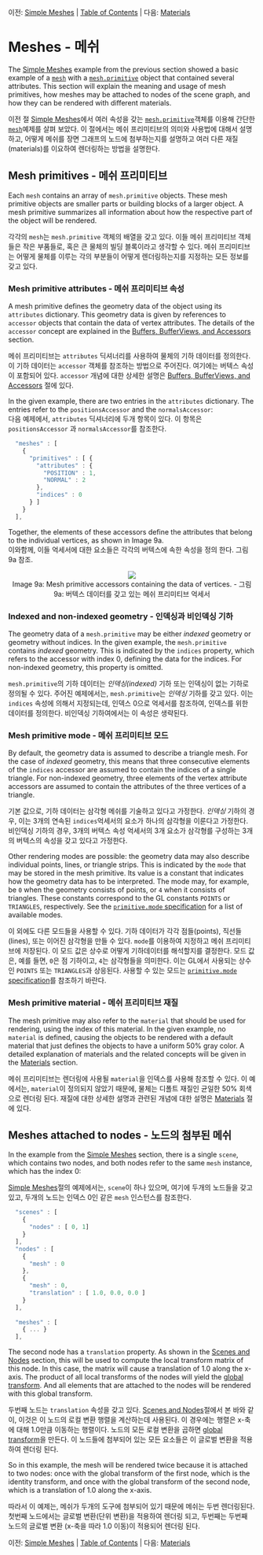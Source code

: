 이전: [Simple Meshes](gltfTutorial_008_SimpleMeshes.md) | [Table of Contents](README.md) | 다음: [Materials](gltfTutorial_010_Materials.md)

# Meshes - 메쉬

The [Simple Meshes](gltfTutorial_008_SimpleMeshes.md) example from the previous section showed a basic example of a [`mesh`](https://www.khronos.org/registry/glTF/specs/2.0/glTF-2.0.html#reference-mesh) with a [`mesh.primitive`](https://www.khronos.org/registry/glTF/specs/2.0/glTF-2.0.html#reference-mesh-primitive) object that contained several attributes. This section will explain the meaning and usage of mesh primitives, how meshes may be attached to nodes of the scene graph, and how they can be rendered with different materials.

이전 절 [Simple Meshes](gltfTutorial_008_SimpleMeshes.md)에서 여러 속성을 갖는 [`mesh.primitive`](https://www.khronos.org/registry/glTF/specs/2.0/glTF-2.0.html#reference-mesh-primitive)객체를 이용해 간단한  [`mesh`](https://www.khronos.org/registry/glTF/specs/2.0/glTF-2.0.html#reference-mesh)예제를 살펴 보았다. 이 절에서는 메쉬 프리미티브의 의미와 사용법에 대해서 설명하고, 어떻게 메쉬를 장면 그래프의 노드에 첨부하는지를 설명하고 여러 다른 재질(materials)를 이요하여 렌더링하는 방법을 설명한다. 

## Mesh primitives - 메쉬 프리미티브

Each `mesh` contains an array of `mesh.primitive` objects. These mesh primitive objects are smaller parts or building blocks of a larger object. A mesh primitive summarizes all information about how the respective part of the object will be rendered.

각각의 `mesh`는 `mesh.primitive` 객체의 배열을 갖고 있다. 이들 메쉬 프리미티브 객체들은 작은 부품들로, 혹은 큰 물체의 빌딩 블록이라고 생각할 수 있다. 메쉬 프리미티브는 어떻게 물체를 이루는 각의 부분들이 어떻게 렌더링하는지를 지정하는 모든 정보를 갖고 있다.  


### Mesh primitive attributes - 메쉬 프리미티브 속성

A mesh primitive defines the geometry data of the object using its `attributes` dictionary. This geometry data is given by references to `accessor` objects that contain the data of vertex attributes. The details of the `accessor` concept are explained in the [Buffers, BufferViews, and Accessors](gltfTutorial_005_BuffersBufferViewsAccessors.md) section.

메쉬 프리미티브는 `attributes` 딕셔너리를 사용하여 물체의 기하 데이터를 정의한다. 이 기하 데이터는 `accessor` 객체를 참조하는 방법으로 주어진다. 여기에는 버텍스 속성이 포함되어 있다. `accessor` 개념에 대한 상세한 설명은 [Buffers, BufferViews, and Accessors](gltfTutorial_005_BuffersBufferViewsAccessors.md) 절에 있다. 

In the given example, there are two entries in the `attributes` dictionary. The entries refer to the `positionsAccessor` and the `normalsAccessor`:    
다음 예제에서, `attributes` 딕셔너리에 두개 항목이 있다. 이 항목은 `positionsAccessor` 과 `normalsAccessor`를 참조한다. 

```javascript
  "meshes" : [
    {
      "primitives" : [ {
        "attributes" : {
          "POSITION" : 1,
          "NORMAL" : 2
        },
        "indices" : 0
      } ]
    }
  ],
```

Together, the elements of these accessors define the attributes that belong to the individual vertices, as shown in Image 9a.   
이와함께, 이들 억세서에 대한 요소들은 각각의 버텍스에 속한 속성을 정의 한다. 그림 9a 참조.


<p align="center">
<img src="images/meshPrimitiveAttributes.png" /><br>
<a name="meshPrimitiveAttributes-png"></a>Image 9a: Mesh primitive accessors containing the data of vertices. - 그림 9a: 버텍스 데이터를 갖고 있는 메쉬 프리미티브 억세서 
</p>


### Indexed and non-indexed geometry - 인덱싱과 비인덱싱 기하

The geometry data of a `mesh.primitive` may be either *indexed* geometry or geometry without indices. In the given example, the `mesh.primitive` contains *indexed* geometry. This is indicated by the `indices` property, which refers to the accessor with index 0, defining the data for the indices. For non-indexed geometry, this property is omitted.

`mesh.primitive`의 기하 데이터는 *인덱싱(indexed)* 기하 또는 인덱싱이 없는 기하로 정의될 수 있다. 주어진 예제에서는, `mesh.primitive`는 *인덱싱* 기하를 갖고 있다. 이는 `indices` 속성에 의해서 지정되는데, 인덱스 0으로 억세서를 참조하여, 인덱스를 위한 데이터를 정의한다. 비인덱싱 기하여에서는 이 속성은 생략된다. 


### Mesh primitive mode - 메쉬 프리미티브 모드

By default, the geometry data is assumed to describe a triangle mesh. For the case of *indexed* geometry, this means that three consecutive elements of the `indices` accessor are assumed to contain the indices of a single triangle. For non-indexed geometry, three elements of the vertex attribute accessors are assumed to contain the attributes of the three vertices of a triangle.

기본 값으로, 기하 데이터는 삼각형 메쉬를 기술하고 있다고 가정한다. *인덱싱* 기하의 경우, 이는 3개의 연속된 `indices`억세서의 요소가 하나의 삼각형을 이룬다고 가정한다. 비인덱싱 기하의 경우, 3개의 버텍스 속성 억세서의 3개 요소가 삼각형를 구성하는 3개의 버텍스의 속성을 갖고 있다고 가정한다. 

Other rendering modes are possible: the geometry data may also describe individual points, lines, or triangle strips. This is indicated by the `mode` that may be stored in the mesh primitive. Its value is a constant that indicates how the geometry data has to be interpreted. The mode may, for example, be `0` when the geometry consists of points, or `4` when it consists of triangles. These constants correspond to the GL constants `POINTS` or `TRIANGLES`, respectively. See the [`primitive.mode` specification](https://www.khronos.org/registry/glTF/specs/2.0/glTF-2.0.html#_mesh_primitive_mode) for a list of available modes.

이 외에도 다른 모드들을 사용할 수 있다. 기하 데이터가 각각 점들(points), 직선들(lines), 또는 이어진 삼각형을 만들 수 있다. `mode`를 이용하여 지정하고 메쉬 프리미티브에 저장된다. 이 모드 값은 상수로 어떻게 기하데이터를 해석할지를 결정한다. 모드 값은, 예를 들면, `0`은 점 기하이고, `4`는 삼각형들을 의미한다. 이는 GL에서 사용되는 상수인 `POINTS` 또는 `TRIANGLES`과 상응된다. 사용할 수 있는 모드는 [`primitive.mode` specification](https://www.khronos.org/registry/glTF/specs/2.0/glTF-2.0.html#_mesh_primitive_mode)를 참조하기 바란다.

### Mesh primitive material - 메쉬 프리미티브 재질

The mesh primitive may also refer to the `material` that should be used for rendering, using the index of this material. In the given example, no `material` is defined, causing the objects to be rendered with a default material that just defines the objects to have a uniform 50% gray color. A detailed explanation of materials and the related concepts will be given in the [Materials](gltfTutorial_010_Materials.md) section.

메쉬 프리미티브는 렌더링에 사용될 `material`을 인덱스를 사용해 참조할 수 있다. 이 예에서는, `material`이 정의되지 않았기 때문에, 물체는 디폴트 재질인 균일한 50% 회색으로 렌더링 된다. 재질에 대한 상세한 설명과 관련된 개념에 대한 설명은 [Materials](gltfTutorial_010_Materials.md) 절에 있다.

## Meshes attached to nodes - 노드의 첨부된 메쉬 

In the example from the [Simple Meshes](gltfTutorial_008_SimpleMeshes.md) section, there is a single `scene`, which contains two nodes, and both nodes refer to the same `mesh` instance, which has the index 0:

[Simple Meshes](gltfTutorial_008_SimpleMeshes.md)절의 예제에서는, `scene`이 하나 있으며, 여기에 두개의 노드들을 갖고 있고, 두개의 노드는 인덱스 0인 같은 `mesh` 인스턴스를 참조한다. 

```javascript
  "scenes" : [
    {
      "nodes" : [ 0, 1]
    }
  ],
  "nodes" : [
    {
      "mesh" : 0
    },
    {
      "mesh" : 0,
      "translation" : [ 1.0, 0.0, 0.0 ]
    }
  ],
  
  "meshes" : [
    { ... } 
  ],
```

The second node has a `translation` property. As shown in the [Scenes and Nodes](gltfTutorial_004_ScenesNodes.md) section, this will be used to compute the local transform matrix of this node. In this case, the matrix will cause a translation of 1.0 along the x-axis. The product of all local transforms of the nodes will yield the [global transform](gltfTutorial_004_ScenesNodes.md#global-transforms-of-nodes). And all elements that are attached to the nodes will be rendered with this global transform.

두번째 노드는 `translation` 속성을 갖고 있다. [Scenes and Nodes](gltfTutorial_004_ScenesNodes.md)절에서 본 바와 같이, 이것은 이 노드의 로컬 변환 행렬을 계산하는데 사용된다. 이 경우에는 행렬은 x-축에 대해 1.0만큼 이동하는 행렬이다. 노드의 모든 로컬 변환을 곱하면 [global transform](gltfTutorial_004_ScenesNodes.md#global-transforms-of-nodes)을 만든다. 이 노드들에 첨부되어 있는 모든 요소들은 이 글로벌 변환을 적용하여 렌더링 된다. 

So in this example, the mesh will be rendered twice because it is attached to two nodes: once with the global transform of the first node, which is the identity transform, and once with the global transform of the second node, which is a translation of 1.0 along the x-axis.

따라서 이 예제는, 메쉬가 두개의 도구에 첨부되어 있기 때문에 메쉬는 두번 렌더링된다. 첫번째 노드에서는 글로벌 변환(단위 변환)을 적용하여 렌더링 되고, 두번째는 두번째 노드의 글로벌 변환 (x-축을 따라 1.0 이동)이 적용되어 렌더링 된다. 

이전: [Simple Meshes](gltfTutorial_008_SimpleMeshes.md) | [Table of Contents](README.md) | 다음: [Materials](gltfTutorial_010_Materials.md)
